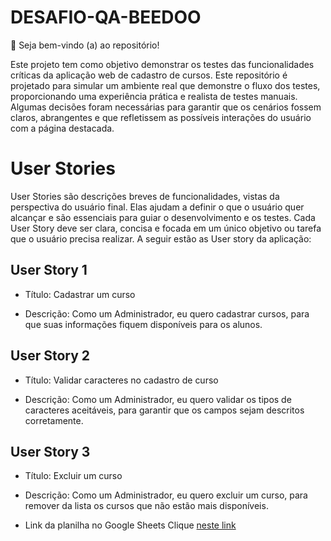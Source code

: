 # DESAFIO-QA-BEEDOO

👋 Seja bem-vindo (a) ao repositório!

Este projeto tem como objetivo demonstrar os testes das funcionalidades críticas da aplicação web de cadastro de cursos. Este repositório é projetado para simular um ambiente real que demonstre o fluxo dos testes, proporcionando uma experiência prática e realista de testes manuais. Algumas decisões foram necessárias para garantir que os cenários fossem claros, abrangentes e que refletissem as possíveis interações do usuário com a página destacada.


# User Stories
User Stories são descrições breves de funcionalidades, vistas da perspectiva do usuário final. Elas ajudam a definir o que o usuário quer alcançar e são essenciais para guiar o desenvolvimento e os testes. Cada User Story deve ser clara, concisa e focada em um único objetivo ou tarefa que o usuário precisa realizar.
A seguir estão as User story da aplicação:

## User Story 1
- Título: Cadastrar um curso

- Descrição: Como um Administrador, eu quero cadastrar cursos, para que suas informações fiquem disponíveis para os alunos.

## User Story 2
- Título: Validar caracteres no cadastro de curso

- Descrição: Como um Administrador, eu quero validar os tipos de caracteres aceitáveis, para garantir que os campos sejam descritos corretamente.

## User Story 3
- Título: Excluir um curso

- Descrição: Como um Administrador, eu quero excluir um curso, para remover da lista os cursos que não estão mais disponíveis.

- Link da planilha no Google Sheets
Clique [neste link](https://docs.google.com/spreadsheets/d/1mhsbA-Bs17nTJDy6eDw1k4FEzQC1_iUs_mhDF8tsAlc/edit?usp=sharing)







